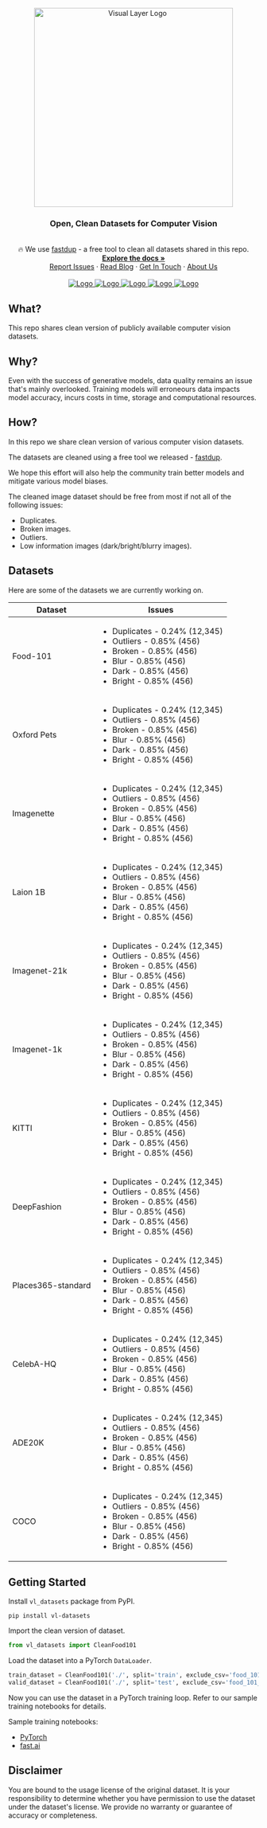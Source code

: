 

<!-- PROJECT LOGO -->
<br />
<div align="center">

<a href="https://www.visual-layer.com">
  <img alt="Visual Layer Logo" src="https://raw.githubusercontent.com/visual-layer/fastdup/main/gallery/visual_layer_logo.png" alt="Logo" width="400">
</a>

<h3 align="center">Open, Clean Datasets for Computer Vision</h3>

  <p align="center">
  <br />
    🔥 We use
    <a href="https://github.com/visual-layer/fastdup">fastdup</a> - a free tool to clean all datasets shared in this repo.
    <br />
    <a href="https://visual-layer.readme.io/" target="_blank" rel="noopener noreferrer"><strong>Explore the docs »</strong></a>
    <br />
    <a href="https://github.com/visual-layer/vl-datasets/issues" target="_blank" rel="noopener noreferrer">Report Issues</a>
    ·
    <a href="https://medium.com/@amiralush/large-image-datasets-today-are-a-mess-e3ea4c9e8d22" target="_blank" rel="noopener noreferrer">Read Blog</a>
    ·
    <a href="mailto:info@visual-layer.com?subject=Sign-up%20for%20access" target="_blank" rel="noopener noreferrer">Get In Touch</a>
    ·
    <a href="https://visual-layer.com/" target="_blank" rel="noopener noreferrer">About Us</a>
    <br />
    <br /> 
    <a href="https://visualdatabase.slack.com/join/shared_invite/zt-19jaydbjn-lNDEDkgvSI1QwbTXSY6dlA#/shared-invite/email" target="_blank" rel="noopener noreferrer">
    <img src="https://img.shields.io/badge/JOIN US ON SLACK-4A154B?style=for-the-badge&logo=slack&logoColor=white" alt="Logo">
    </a>
    <a href="https://visual-layer.readme.io/discuss" target="_blank" rel="noopener noreferrer">
    <img src="https://img.shields.io/badge/Discussion-%20Forum-brightgreen?style=for-the-badge&logo=discourse&logoColor=white" alt="Logo">
    </a>
    <a href="https://www.linkedin.com/company/visual-layer/" target="_blank" rel="noopener noreferrer">
    <img src="https://img.shields.io/badge/LinkedIn-0077B5?style=for-the-badge&logo=linkedin&logoColor=white" alt="Logo">
    </a>
    <a href="https://twitter.com/visual_layer" target="_blank" rel="noopener noreferrer">
    <img src="https://img.shields.io/badge/Twitter-1DA1F2?style=for-the-badge&logo=twitter&logoColor=white" alt="Logo">
    </a>
    <a href="https://www.youtube.com/@visual-layer4035" target="_blank" rel="noopener noreferrer">
    <img src="https://img.shields.io/badge/-YouTube-black.svg?style=for-the-badge&logo=youtube&colorB=red" alt="Logo">
    </a>
  </p>
</div>

## What?
This repo shares clean version of publicly available computer vision datasets.

## Why?
Even with the success of generative models, data quality remains an issue that's mainly overlooked.
Training models will erroneours data impacts model accuracy, incurs costs in time, storage and computational resources.

## How?
In this repo we share clean version of various computer vision datasets.

The datasets are cleaned using a free tool we released - [fastdup](https://github.com/visual-layer/fastdup).

We hope this effort will also help the community train better models and mitigate various model biases.

The cleaned image dataset should be free from most if not all of the following issues:

+ Duplicates.
+ Broken images.
+ Outliers.
+ Low information images (dark/bright/blurry images).

## Datasets

Here are some of the datasets we are currently working on. 

| Dataset | Issues |
| -------- | -------- |
| Food-101    | <ul><li>Duplicates - 0.24% (12,345)</li><li>Outliers - 0.85% (456)</li><li>Broken - 0.85% (456)</li><li>Blur - 0.85% (456)</li><li>Dark - 0.85% (456)</li><li>Bright - 0.85% (456)</li></ul> |
| Oxford Pets    | <ul><li>Duplicates - 0.24% (12,345)</li><li>Outliers - 0.85% (456)</li><li>Broken - 0.85% (456)</li><li>Blur - 0.85% (456)</li><li>Dark - 0.85% (456)</li><li>Bright - 0.85% (456)</li></ul> |
| Imagenette   | <ul><li>Duplicates - 0.24% (12,345)</li><li>Outliers - 0.85% (456)</li><li>Broken - 0.85% (456)</li><li>Blur - 0.85% (456)</li><li>Dark - 0.85% (456)</li><li>Bright - 0.85% (456)</li></ul> |
| Laion 1B   | <ul><li>Duplicates - 0.24% (12,345)</li><li>Outliers - 0.85% (456)</li><li>Broken - 0.85% (456)</li><li>Blur - 0.85% (456)</li><li>Dark - 0.85% (456)</li><li>Bright - 0.85% (456)</li></ul> |
| Imagenet-21k   | <ul><li>Duplicates - 0.24% (12,345)</li><li>Outliers - 0.85% (456)</li><li>Broken - 0.85% (456)</li><li>Blur - 0.85% (456)</li><li>Dark - 0.85% (456)</li><li>Bright - 0.85% (456)</li></ul> |
| Imagenet-1k   | <ul><li>Duplicates - 0.24% (12,345)</li><li>Outliers - 0.85% (456)</li><li>Broken - 0.85% (456)</li><li>Blur - 0.85% (456)</li><li>Dark - 0.85% (456)</li><li>Bright - 0.85% (456)</li></ul> |
| KITTI   | <ul><li>Duplicates - 0.24% (12,345)</li><li>Outliers - 0.85% (456)</li><li>Broken - 0.85% (456)</li><li>Blur - 0.85% (456)</li><li>Dark - 0.85% (456)</li><li>Bright - 0.85% (456)</li></ul> |
| DeepFashion   | <ul><li>Duplicates - 0.24% (12,345)</li><li>Outliers - 0.85% (456)</li><li>Broken - 0.85% (456)</li><li>Blur - 0.85% (456)</li><li>Dark - 0.85% (456)</li><li>Bright - 0.85% (456)</li></ul> |
| Places365-standard   | <ul><li>Duplicates - 0.24% (12,345)</li><li>Outliers - 0.85% (456)</li><li>Broken - 0.85% (456)</li><li>Blur - 0.85% (456)</li><li>Dark - 0.85% (456)</li><li>Bright - 0.85% (456)</li></ul> |
| CelebA-HQ   | <ul><li>Duplicates - 0.24% (12,345)</li><li>Outliers - 0.85% (456)</li><li>Broken - 0.85% (456)</li><li>Blur - 0.85% (456)</li><li>Dark - 0.85% (456)</li><li>Bright - 0.85% (456)</li></ul> |
| ADE20K   | <ul><li>Duplicates - 0.24% (12,345)</li><li>Outliers - 0.85% (456)</li><li>Broken - 0.85% (456)</li><li>Blur - 0.85% (456)</li><li>Dark - 0.85% (456)</li><li>Bright - 0.85% (456)</li></ul> |
| COCO   | <ul><li>Duplicates - 0.24% (12,345)</li><li>Outliers - 0.85% (456)</li><li>Broken - 0.85% (456)</li><li>Blur - 0.85% (456)</li><li>Dark - 0.85% (456)</li><li>Bright - 0.85% (456)</li></ul> |



## Getting Started

Install `vl_datasets` package from PyPI.

```shell
pip install vl-datasets
```

Import the clean version of dataset.

```python
from vl_datasets import CleanFood101
```

Load the dataset into a PyTorch `DataLoader`.

```python
train_dataset = CleanFood101('./', split='train', exclude_csv='food_101_vl-datasets_analysis.csv', transform=train_transform)
valid_dataset = CleanFood101('./', split='test', exclude_csv='food_101_vl-datasets_analysis.csv', transform=valid_transform)
```

Now you can use the dataset in a PyTorch training loop. Refer to our sample training notebooks for details.

Sample training notebooks:
+ [PyTorch](./notebooks/train-clean-pytorch.ipynb)
+ [fast.ai](./notebooks/train-fastai.ipynb)


<!-- ### Clean-ImageNet-21K
In the [original ImageNet-21K](https://www.image-net.org/) dataset we find up to 15.9% of the images are problematic. Among those there are 1.2M redundant duplicate and 104K train validation leaks.

To use the Clean-ImageNet-21K dataset, you must download the original ImageNet-21K dataset here and run the `analyze.py` script to obtain the list of problematic images. We recommend runnning the script on a machine with a minimum of 64 CPU cores and 128GB of RAM. 

Alternatively you can get the list of problematic images by signing-up [here](https://forms.gle/khZpAGUQJeqgRwwo7).

### Clean-LAION-400M
In the [original LAION-400M dataset](https://laion.ai/blog/laion-400-open-dataset/), we find 10.3M missing images (stale URLs) and 1.63M corrupted images. Common corruptions include over 772k images
having format issues and not loading, 443k images smaller
than 10x10 pixels, and over 300k images that are ’File not
found’ placeholders

To use the Clean-LAION-400M dataset, you must download the original LAION-400M dataset and run the `analyze.py` script to obtain the list of problematic images. We recommend runnning the script on a machine with a minimum of 64 CPU cores and 128GB of RAM. 

Alternatively you can get the list of problematic images by signing-up [here](https://forms.gle/khZpAGUQJeqgRwwo7). -->

<!-- ## Scripts
We provide convenience functions to help you move or delete problematic files. The files are specified in a `.csv` file.

A sample content of the `.csv` file is as follows:
```
filename
buildings/0.jpg
buildings/4.jpg
```

> **Warning**: Proceed with caution. The following operations may be irrersible. Backup your data before proceeding.

Move problematic images to a destination folder:

```python
python scripts/move-images.py --file_paths_csv  problem_images.csv --images_dir sample_images --dest_folder_name problematic_images
```

Delete problematic images:
```python
python scripts/delete-images.py --file_paths_csv problem_images.csv --images_dir sample_images/
``` -->


## Disclaimer
You are bound to the usage license of the original dataset. It is your responsibility to determine whether you have permission to use the dataset under the dataset's license. We provide no warranty or guarantee of accuracy or completeness.

